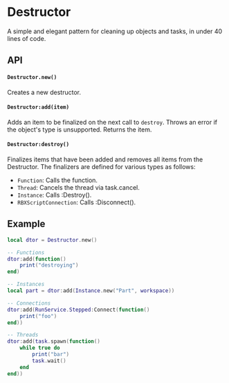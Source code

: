 # Destructor

A simple and elegant pattern for cleaning up objects and tasks, in under 40 lines of code.

## API

#### `Destructor.new()`

Creates a new destructor.

#### `Destructor:add(item)`

Adds an item to be finalized on the next call to `destroy`.
Throws an error if the object's type is unsupported.
Returns the item.

#### `Destructor:destroy()`

Finalizes items that have been added and removes all items from the Destructor.
The finalizers are defined for various types as follows:
- `Function`: Calls the function.
- `Thread`: Cancels the thread via task.cancel.
- `Instance`: Calls :Destroy().
- `RBXScriptConnection`: Calls :Disconnect().

## Example

```lua
local dtor = Destructor.new()

-- Functions
dtor:add(function()
    print("destroying")
end)

-- Instances
local part = dtor:add(Instance.new("Part", workspace))

-- Connections
dtor:add(RunService.Stepped:Connect(function()
    print("foo")
end))

-- Threads
dtor:add(task.spawn(function()
    while true do
        print("bar")
        task.wait()
    end
end))
```
